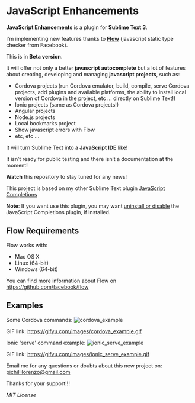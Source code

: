 <h1>JavaScript Enhancements</h1>

<strong>JavaScript Enhancements</strong> is a plugin for <strong>Sublime Text 3</strong>.

<p>
I'm implementing new features thanks to <strong><a href="https://github.com/facebook/flow">Flow</a></strong> (javascript static type checker from Facebook).

This is in <strong>Beta version</strong>.

It will offer not only a better <strong>javascript autocomplete</strong> but a lot of features about creating, 
developing and managing <strong>javascript projects</strong>, such as:

- Cordova projects (run Cordova emulator, build, compile, serve Cordova projects, add plugins and available platforms, the ability to install local version of Cordova in the project, etc … directly on Sublime Text!)
- Ionic projects (same as Cordova projects!)
- Angular projects
- Node.js projects
- Local bookmarks project
- Show javascript errors with Flow
- etc, etc …

It will turn Sublime Text into a <strong>JavaScript IDE</strong> like!

It isn’t ready for public testing and there isn’t a documentation at the moment!

<strong>Watch</strong> this repository to stay tuned for any news!
</p>

<p>
This project is based on my other Sublime Text plugin <a href="https://github.com/pichillilorenzo/JavaScript-Completions">JavaScript Completions</a>

<strong>Note</strong>: 
If you want use this plugin, you may want <span style="text-decoration: underline;">uninstall or disable</span> the JavaScript Completions plugin, if installed.
</p>

<h2>Flow Requirements</h2>
<p>
Flow works with:

- Mac OS X
- Linux (64-bit)
- Windows (64-bit)

You can find more information about Flow on <a href="https://github.com/facebook/flow">https://github.com/facebook/flow</a>
</p>

<h2>Examples</h2>

<p>
Some Cordova commands:

<img src="https://gifyu.com/images/cordova_example.gif" alt="cordova_example">

GIF link: <a href="https://gifyu.com/images/cordova_example.gif">https://gifyu.com/images/cordova_example.gif</a>
</p>

<p>
Ionic 'serve' command example:

<img src="https://gifyu.com/images/ionic_serve_example.gif" alt="ionic_serve_example">

GIF link: <a href="https://gifyu.com/images/ionic_serve_example.gif">https://gifyu.com/images/ionic_serve_example.gif</a>

</p>

<p>
Email me for any questions or doubts about this new project on: <a href="mailto:pichillilorenzo@gmail.com">pichillilorenzo@gmail.com</a>

Thanks for your support!!!
</p>

<i>MIT License</i>
